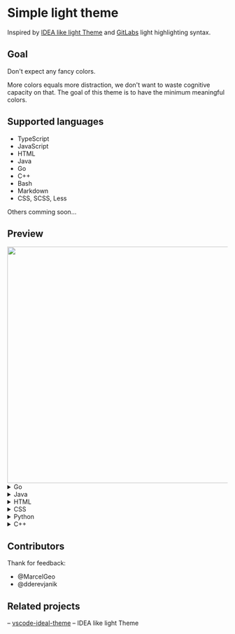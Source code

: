 # Simple light theme

Inspired by [IDEA like light Theme][inspired-by] and [GitLabs][gitlab-theme]
light highlighting syntax.

## Goal

Don't expect any fancy colors.

More colors equals more distraction, we don't want to waste cognitive capacity
on that. The goal of this theme is to have the minimum meaningful colors.

## Supported languages

- TypeScript
- JavaScript
- HTML
- Java
- Go
- C++
- Bash
- Markdown
- CSS, SCSS, Less

Others comming soon...

## Preview

<img src="https://images.vscodethemes.com/xseman.simple-light/simple-light-js-preview-6m4.svg" width="540px">

<details>
	<summary>Go</summary>
	<img src="https://images.vscodethemes.com/xseman.simple-light/simple-light-go-preview-6m4.svg" width="540px">
</details>

<details>
	<summary>Java</summary>
	<img src="https://images.vscodethemes.com/xseman.simple-light/simple-light-java-preview-6m4.svg" width="540px">
</details>

<details>
	<summary>HTML</summary>
	<img src="https://images.vscodethemes.com/xseman.simple-light/simple-light-html-preview-6m4.svg" width="540px">
</details>

<details>
	<summary>CSS</summary>
	<img src="https://images.vscodethemes.com/xseman.simple-light/simple-light-css-preview-6m4.svg" width="540px">
</details>


<details>
	<summary>Python</summary>
	<img src="https://images.vscodethemes.com/xseman.simple-light/simple-light-py-preview-6m4.svg" width="540px">
</details>

<details>
	<summary>C++</summary>
	<img src="https://images.vscodethemes.com/xseman.simple-light/simple-light-cpp-preview-6m4.svg" width="540px">
</details>

## Contributors

Thank for feedback:

- @MarcelGeo
- @dderevjanik

## Related projects

– [vscode-ideal-theme][inspired-by] – IDEA like light Theme

[inspired-by]: https://github.com/karsany/vscode-ideal-theme
[gitlab-theme]: https://docs.gitlab.com/ee/user/profile/preferences.html#syntax-highlighting-theme
